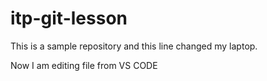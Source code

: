 # itp-git-lesson
This is a sample repository and this line
changed my laptop.

Now I am editing file from VS CODE